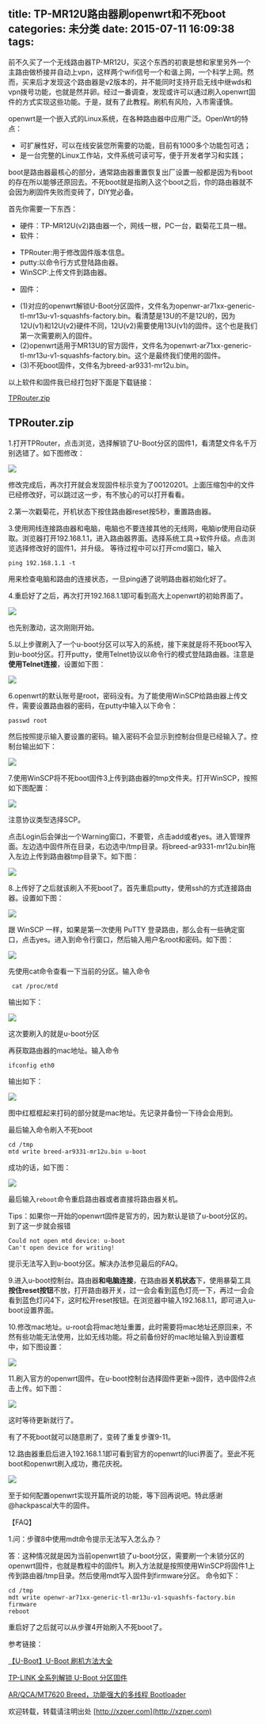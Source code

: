 title: TP-MR12U路由器刷openwrt和不死boot
categories: 未分类
date: 2015-07-11 16:09:38
tags:
---
前不久买了一个无线路由器TP-MR12U，买这个东西的初衷是想和家里另外一个主路由做桥接并自动上vpn，这样两个wifi信号一个和谐上网，一个科学上网。然而，买来后才发现这个路由器是v2版本的，并不能同时支持开启无线中继wds和vpn拨号功能，也就是然并卵。经过一番调查，发现或许可以通过刷入openwrt固件的方式实现这些功能。于是，就有了此教程。刷机有风险，入市需谨慎。

<!--more-->

openwrt是一个嵌入式的Linux系统，在各种路由器中应用广泛。OpenWrt的特点：

- 可扩展性好，可以在线安装您所需要的功能，目前有1000多个功能包可选；
- 是一台完整的Linux工作站，文件系统可读可写，便于开发者学习和实践；

boot是路由器最核心的部分，通常路由器重置恢复出厂设置一般都是因为有boot的存在所以能够还原回去。不死boot就是指刷入这个boot之后，你的路由器就不会因为刷固件失败而变砖了，DIY党必备。

首先你需要一下东西：

* 硬件：TP-MR12U(v2)路由器一个，网线一根，PC一台，戳菊花工具一根。
* 软件：
+ TPRouter:用于修改固件版本信息。
+ putty:以命令行方式登陆路由器。
+ WinSCP:上传文件到路由器。

* 固件：
+ (1)对应的openwrt解锁U-Boot分区固件，文件名为openwr-ar71xx-generic-tl-mr13u-v1-squashfs-factory.bin。看清楚是13U的不是12U的，因为12U(v1)和12U(v2)硬件不同，12U(v2)需要使用13U(v1)的固件。这个也是我们第一次需要刷入的固件。
+ (2)openwrt适用于MR13U的官方固件，文件名为openwrt-ar71xx-generic-tl-mr13u-v1-squashfs-factory.bin。这个是最终我们使用的固件。
+ (3)不死boot固件，文件名为breed-ar9331-mr12u.bin。

以上软件和固件我已经打包好下面是下载链接：

[TPRouter.zip](http://xzper.qiniudn.com/2015/07/TPRouter.zip)

TPRouter.zip
----------

1.打开TPRouter，点击浏览，选择解锁了U-Boot分区的固件1，看清楚文件名千万别选错了。如下图修改：

![](http://xzper.qiniudn.com/2015/07/01.png)

修改完成后，再次打开就会发现固件标示变为了00120201。上面压缩包中的文件已经修改好，可以跳过这一步，有不放心的可以打开看看。

2.第一次戳菊花，开机状态下按住路由器reset按5秒，重置路由器。

3.使用网线连接路由器和电脑，电脑也不要连接其他的无线网，电脑ip使用自动获取。浏览器打开192.168.1.1，进入路由器界面。选择系统工具→软件升级。点击浏览选择修改好的固件1，并升级。
等待过程中可以打开cmd窗口，输入

	ping 192.168.1.1 -t

用来检查电脑和路由的连接状态，一旦ping通了说明路由器初始化好了。

4.重启好了之后，再次打开192.168.1.1即可看到高大上openwrt的初始界面了。

![](http://xzper.qiniudn.com/2015/07/02.png)

也先别激动，这次刚刚开始。

5.以上步骤刷入了一个u-boot分区可以写入的系统，接下来就是将不死boot写入到u-boot分区。打开putty，使用Telnet协议以命令行的模式登陆路由器。注意是**使用Telnet连接**，设置如下图：

![](http://xzper.qiniudn.com/2015/07/03.png)

6.openwrt的默认账号是root，密码没有。为了能使用WinSCP给路由器上传文件，需要设置路由器的密码，在putty中输入以下命令：

	passwd root

然后按照提示输入要设置的密码。输入密码不会显示到控制台但是已经输入了。控制台输出如下：

![](http://xzper.qiniudn.com/2015/07/04.png)

7.使用WinSCP将不死boot固件3上传到路由器的tmp文件夹。打开WinSCP，按照如下图配置：

![](http://xzper.qiniudn.com/2015/07/05.png)

注意协议类型选择SCP。

点击Login后会弹出一个Warning窗口，不要管，点击add或者yes。进入管理界面。左边选中固件所在目录，右边选中/tmp目录。将breed-ar9331-mr12u.bin拖入左边上传到路由器tmp目录下。如下图：

![](http://xzper.qiniudn.com/2015/07/06.png)

8.上传好了之后就该刷入不死boot了。首先重启putty，使用ssh的方式连接路由器。设置如下图：

![](http://xzper.qiniudn.com/2015/07/07.png)

跟 WinSCP 一样，如果是第一次使用 PuTTY 登录路由，那么会有一些确定窗口，点击yes。进入到命令行窗口，然后输入用户名root和密码。如下图：

![](http://xzper.qiniudn.com/2015/07/08.png)

先使用cat命令查看一下当前的分区。输入命令

	 cat /proc/mtd

输出如下：

![](http://xzper.qiniudn.com/2015/07/09.png)

这次要刷入的就是u-boot分区

再获取路由器的mac地址。输入命令

	ifconfig eth0

输出如下：

![](http://xzper.qiniudn.com/2015/07/10.png)

图中红框框起来打码的部分就是mac地址。先记录并备份一下待会会用到。

最后输入命令刷入不死boot

	cd /tmp
	mtd write breed-ar9331-mr12u.bin u-boot

成功的话，如下图：

![](http://xzper.qiniudn.com/2015/07/11.png)

最后输入`reboot`命令重启路由器或者直接将路由器关机。

Tips：如果你一开始的openwrt固件是官方的，因为默认是锁了u-boot分区的。到了这一步就会报错

	Could not open mtd device: u-boot
	Can't open device for writing!

提示无法写入到u-boot分区。解决办法参见最后的FAQ。

9.进入u-boot控制台。路由器**和电脑连接**，在路由器**关机状态**下，使用暴菊工具**按住reset按钮**不放，打开路由器开关，过一会会看到蓝色灯亮一下，再过一会会看到蓝色灯闪4下，这时松开reset按钮。在浏览器中输入192.168.1.1，即可进入u-boot设置界面。

10.修改mac地址。u-root会将mac地址重置，此时需要将mac地址还原回来，不然有些功能无法使用，比如无线功能。将之前备份好的mac地址输入到设置框中，如下图设置：

![](http://xzper.qiniudn.com/2015/07/12.png)

11.刷入官方的openwrt固件。在u-boot控制台选择固件更新→固件，选中固件2点击上传。如下图：

![](http://xzper.qiniudn.com/2015/07/13.png)

这时等待更新就行了。

有了不死boot就可以随意刷了，变砖了重复步骤9-11。

12.路由器重启后进入192.168.1.1即可看到官方的openwrt的luci界面了。至此不死boot和openwrt刷入成功，撒花庆祝。

![](http://xzper.qiniudn.com/2015/07/14.png)


至于如何配置openwrt实现开篇所说的功能，等下回再说吧。特此感谢@hackpascal大牛的固件。

【FAQ】

1.问：步骤8中使用mdt命令提示无法写入怎么办？

答：这种情况就是因为当前openwrt锁了u-boot分区，需要刷一个未锁分区的openwrt固件，也就是教程中的固件1。刷入方法就是按照使用WinSCP将固件1上传到路由器/tmp目录。然后使用mdt写入固件到firmware分区。
命令如下：

	cd /tmp
	mdt write openwr-ar71xx-generic-tl-mr13u-v1-squashfs-factory.bin firmware
	reboot

重启好了之后就可以从步骤4开始刷入不死boot了。


参考链接：

[【U-Boot】U-Boot 刷机方法大全](http://www.right.com.cn/forum/forum.php?mod=viewthread&tid=154561&page=1)

[TP-LINK 全系列解锁 U-Boot 分区固件](http://www.right.com.cn/forum/thread-142763-1-1.html)

[AR/QCA/MT7620 Breed，功能强大的多线程 Bootloader](http://www.right.com.cn/forum/thread-161906-1-1.html)

欢迎转载，转载请注明出处 [http://xzper.com](http://xzper.com)